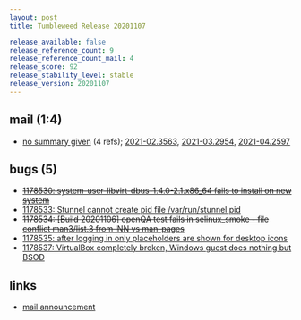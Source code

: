 ```yaml
---
layout: post
title: Tumbleweed Release 20201107

release_available: false
release_reference_count: 9
release_reference_count_mail: 4
release_score: 92
release_stability_level: stable
release_version: 20201107
---
```


## mail (1:4)

- [no summary given](https://github.com/boombatower/tumbleweed-review/issues/10) (4 refs); [2021-02.3563](https://github.com/boombatower/tumbleweed-review/issues/10), [2021-03.2954](https://github.com/boombatower/tumbleweed-review/issues/10), [2021-04.2597](https://github.com/boombatower/tumbleweed-review/issues/10)

## bugs (5)

<!--more-->

- ~~[1178530: system-user-libvirt-dbus-1.4.0-2.1.x86_64 fails to install on new system](https://bugzilla.opensuse.org/show_bug.cgi?id=1178530)~~
- [1178533: Stunnel cannot create pid file /var/run/stunnel.pid](https://bugzilla.opensuse.org/show_bug.cgi?id=1178533)
- ~~[1178534: \[Build 20201106\] openQA test fails in selinux_smoke - file conflict man3/list.3 from INN vs man-pages](https://bugzilla.opensuse.org/show_bug.cgi?id=1178534)~~
- [1178535: after logging in only placeholders are shown for desktop icons](https://bugzilla.opensuse.org/show_bug.cgi?id=1178535)
- [1178537: VirtualBox completely broken, Windows guest does nothing but BSOD](https://bugzilla.opensuse.org/show_bug.cgi?id=1178537)



## links

- [mail announcement](https://github.com/boombatower/tumbleweed-review/issues/10)
